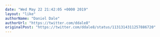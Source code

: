 ```yaml
---
date: "Wed May 22 21:42:05 +0000 2019"
layout: "like"
authorName: "Daniel Dale"
authorUrl: "https://twitter.com/ddale8"
originalPost: "https://twitter.com/ddale8/status/1131314311257886720"
---
```

